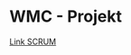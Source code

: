 # WMC - Projekt

[Link SCRUM](https://github.com/DBsMOJO/WMC_Summer-Project/blob/main/SCRUM/MonitoringSheet.md)
